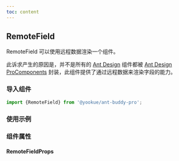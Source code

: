 ```yaml
---
toc: content
---
```


## RemoteField

RemoteField 可以使用远程数据渲染一个组件。

此诉求产生的原因是，并不是所有的 [Ant Design](https://ant.design) 组件都被 [Ant Design ProComponents](https://procomponents.ant.design) 封装，此组件提供了通过远程数据来渲染字段的能力。

### 导入组件

```jsx | pure
import {RemoteField} from '@yookue/ant-buddy-pro';
```

### 使用示例

<code src="./demo.zh-CN.tsx"></code>

### 组件属性

#### RemoteFieldProps

<API src="@/field/RemoteField/index.tsx" hideTitle></API>
